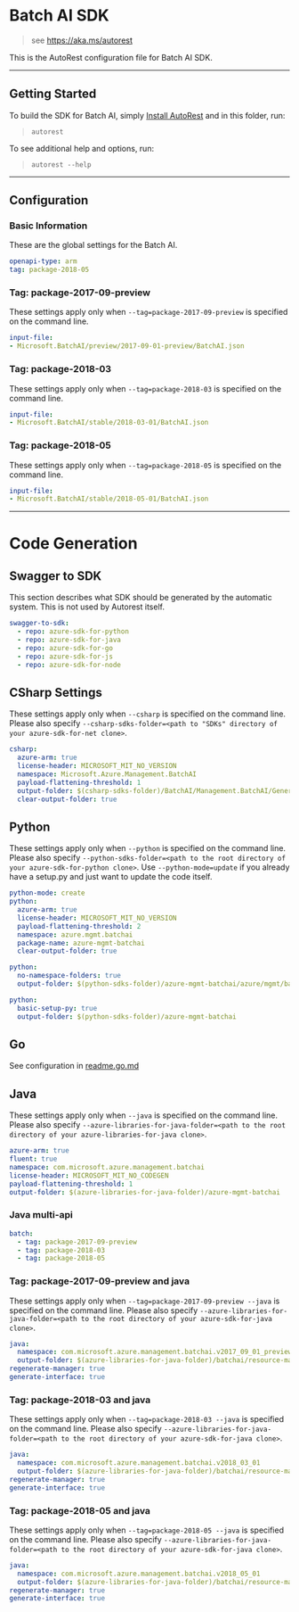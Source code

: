 # Batch AI SDK

> see https://aka.ms/autorest

This is the AutoRest configuration file for Batch AI SDK.

---
## Getting Started
To build the SDK for Batch AI, simply [Install AutoRest](https://aka.ms/autorest/install) and in this folder, run:

> `autorest`

To see additional help and options, run:

> `autorest --help`
---

## Configuration



### Basic Information
These are the global settings for the Batch AI.

``` yaml
openapi-type: arm
tag: package-2018-05
```


### Tag: package-2017-09-preview

These settings apply only when `--tag=package-2017-09-preview` is specified on the command line.

``` yaml $(tag) == 'package-2017-09-preview'
input-file:
- Microsoft.BatchAI/preview/2017-09-01-preview/BatchAI.json
```

### Tag: package-2018-03

These settings apply only when `--tag=package-2018-03` is specified on the command line.

``` yaml $(tag) == 'package-2018-03'
input-file:
- Microsoft.BatchAI/stable/2018-03-01/BatchAI.json
```

### Tag: package-2018-05

These settings apply only when `--tag=package-2018-05` is specified on the command line.

``` yaml $(tag) == 'package-2018-05'
input-file:
- Microsoft.BatchAI/stable/2018-05-01/BatchAI.json
```

---
# Code Generation


## Swagger to SDK

This section describes what SDK should be generated by the automatic system.
This is not used by Autorest itself.

``` yaml $(swagger-to-sdk)
swagger-to-sdk:
  - repo: azure-sdk-for-python
  - repo: azure-sdk-for-java
  - repo: azure-sdk-for-go
  - repo: azure-sdk-for-js
  - repo: azure-sdk-for-node
```


## CSharp Settings

These settings apply only when `--csharp` is specified on the command line.
Please also specify `--csharp-sdks-folder=<path to "SDKs" directory of your azure-sdk-for-net clone>`.

``` yaml $(csharp)
csharp:
  azure-arm: true
  license-header: MICROSOFT_MIT_NO_VERSION
  namespace: Microsoft.Azure.Management.BatchAI
  payload-flattening-threshold: 1
  output-folder: $(csharp-sdks-folder)/BatchAI/Management.BatchAI/Generated
  clear-output-folder: true
```

## Python

These settings apply only when `--python` is specified on the command line.
Please also specify `--python-sdks-folder=<path to the root directory of your azure-sdk-for-python clone>`.
Use `--python-mode=update` if you already have a setup.py and just want to update the code itself.

``` yaml $(python)
python-mode: create
python:
  azure-arm: true
  license-header: MICROSOFT_MIT_NO_VERSION
  payload-flattening-threshold: 2
  namespace: azure.mgmt.batchai
  package-name: azure-mgmt-batchai
  clear-output-folder: true
```
``` yaml $(python) && $(python-mode) == 'update'
python:
  no-namespace-folders: true
  output-folder: $(python-sdks-folder)/azure-mgmt-batchai/azure/mgmt/batchai
```
``` yaml $(python) && $(python-mode) == 'create'
python:
  basic-setup-py: true
  output-folder: $(python-sdks-folder)/azure-mgmt-batchai
```

## Go

See configuration in [readme.go.md](./readme.go.md)

## Java

These settings apply only when `--java` is specified on the command line.
Please also specify `--azure-libraries-for-java-folder=<path to the root directory of your azure-libraries-for-java clone>`.

``` yaml $(java)
azure-arm: true
fluent: true
namespace: com.microsoft.azure.management.batchai
license-header: MICROSOFT_MIT_NO_CODEGEN
payload-flattening-threshold: 1
output-folder: $(azure-libraries-for-java-folder)/azure-mgmt-batchai
```

### Java multi-api

``` yaml $(java) && $(multiapi)
batch:
  - tag: package-2017-09-preview
  - tag: package-2018-03
  - tag: package-2018-05
```

### Tag: package-2017-09-preview and java

These settings apply only when `--tag=package-2017-09-preview --java` is specified on the command line.
Please also specify `--azure-libraries-for-java-folder=<path to the root directory of your azure-sdk-for-java clone>`.

``` yaml $(tag)=='package-2017-09-preview' && $(java) && $(multiapi)
java:
  namespace: com.microsoft.azure.management.batchai.v2017_09_01_preview
  output-folder: $(azure-libraries-for-java-folder)/batchai/resource-manager/v2017_09_01_preview
regenerate-manager: true
generate-interface: true
```

### Tag: package-2018-03 and java

These settings apply only when `--tag=package-2018-03 --java` is specified on the command line.
Please also specify `--azure-libraries-for-java-folder=<path to the root directory of your azure-sdk-for-java clone>`.

``` yaml $(tag)=='package-2018-03' && $(java) && $(multiapi)
java:
  namespace: com.microsoft.azure.management.batchai.v2018_03_01
  output-folder: $(azure-libraries-for-java-folder)/batchai/resource-manager/v2018_03_01
regenerate-manager: true
generate-interface: true
```

### Tag: package-2018-05 and java

These settings apply only when `--tag=package-2018-05 --java` is specified on the command line.
Please also specify `--azure-libraries-for-java-folder=<path to the root directory of your azure-sdk-for-java clone>`.

``` yaml $(tag)=='package-2018-05' && $(java) && $(multiapi)
java:
  namespace: com.microsoft.azure.management.batchai.v2018_05_01
  output-folder: $(azure-libraries-for-java-folder)/batchai/resource-manager/v2018_05_01
regenerate-manager: true
generate-interface: true
```
